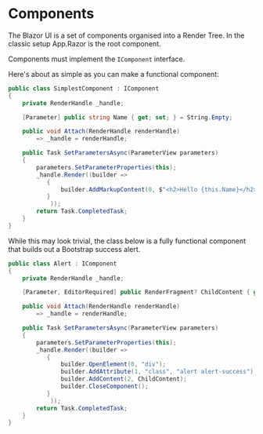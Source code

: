 # Components

The Blazor UI is a set of components organised into a Render Tree.  In the classic setup App.Razor is the root component.

Components must implement the `IComponent` interface.

Here's about as simple as you can make a functional component:

```csharp
public class SimplestComponent : IComponent
{
    private RenderHandle _handle;

    [Parameter] public string Name { get; set; } = String.Empty;

    public void Attach(RenderHandle renderHandle)
        => _handle = renderHandle;

    public Task SetParametersAsync(ParameterView parameters)
    {
        parameters.SetParameterProperties(this);
        _handle.Render((builder =>
           {
               builder.AddMarkupContent(0, $"<h2>Hello {this.Name}</h2>");
           }
            ));
        return Task.CompletedTask;
    }
}
```

While this may look trivial, the class below is a fully functional component that builds out a Bootstrap success alert.

```csharp
public class Alert : IComponent
{
    private RenderHandle _handle;

    [Parameter, EditorRequired] public RenderFragment? ChildContent { get; set; }

    public void Attach(RenderHandle renderHandle)
        => _handle = renderHandle;

    public Task SetParametersAsync(ParameterView parameters)
    {
        parameters.SetParameterProperties(this);
        _handle.Render((builder =>
           {
               builder.OpenElement(0, "div");
               builder.AddAttribute(1, "class", "alert alert-success");
               builder.AddContent(2, ChildContent);
               builder.CloseComponent();
           }
            ));
        return Task.CompletedTask;
    }
}
```